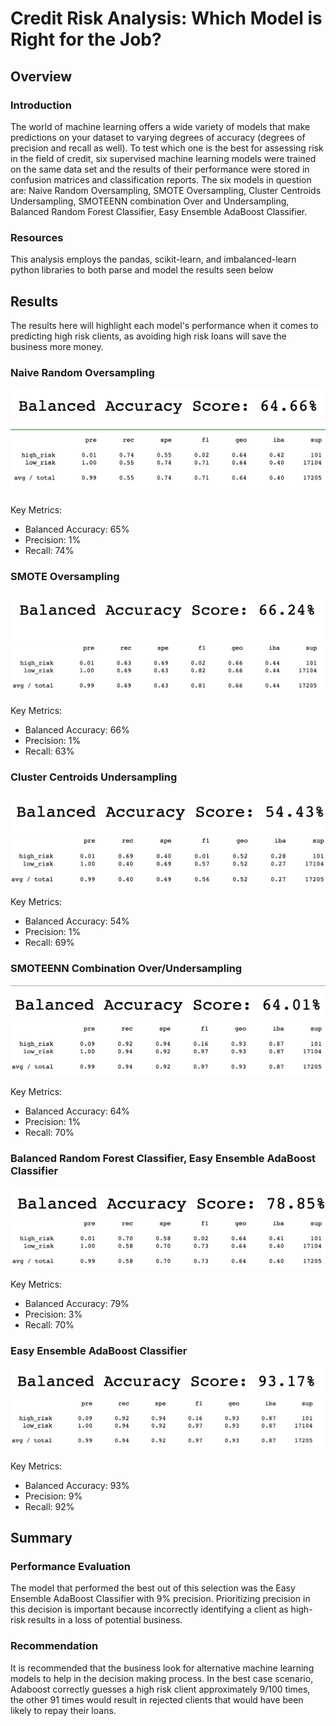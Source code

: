 # Credit Risk Analysis: Which Model is Right for the Job?

## Overview

### Introduction

The world of machine learning offers a wide variety of models that make predictions on your dataset to varying degrees of accuracy (degrees of precision and recall as well). To test which one is the best for assessing risk in the field of credit, six supervised machine learning models were trained on the same data set and the results of their performance were stored in confusion matrices and classification reports. The six models in question are: Naive Random Oversampling, SMOTE Oversampling,  Cluster Centroids Undersampling, SMOTEENN combination Over and Undersampling, Balanced Random Forest Classifier, Easy Ensemble AdaBoost Classifier.

### Resources

This analysis employs the pandas, scikit-learn, and imbalanced-learn python libraries to both parse and model the results seen below

## Results

The results here will highlight each model's performance when it comes to predicting high risk clients, as avoiding high risk loans will save the business more money.

### Naive Random Oversampling

![ba-oversampling](https://github.com/juberr/credit_risk_analysis/blob/main/pics/ba_ros.png?raw=true)
![class-oversampling](https://github.com/juberr/credit_risk_analysis/blob/main/pics/class_ros.png?raw=true)

Key Metrics:
* Balanced Accuracy: 65%
* Precision: 1%
* Recall: 74%

### SMOTE Oversampling

![ba-smote](https://github.com/juberr/credit_risk_analysis/blob/main/pics/ba_sm.png?raw=true)
![class-smote](https://github.com/juberr/credit_risk_analysis/blob/main/pics/class_sm.png?raw=true)

Key Metrics:
* Balanced Accuracy: 66%
* Precision: 1%
* Recall: 63%

### Cluster Centroids Undersampling

![ba-us](https://github.com/juberr/credit_risk_analysis/blob/main/pics/ba_us.png?raw=true)
![class-us](https://github.com/juberr/credit_risk_analysis/blob/main/pics/class_us.png?raw=true)

Key Metrics:
* Balanced Accuracy: 54%
* Precision: 1%
* Recall: 69%

### SMOTEENN Combination Over/Undersampling

![ba-st](https://github.com/juberr/credit_risk_analysis/blob/main/pics/ba_st.png?raw=true)
![class-st](https://github.com/juberr/credit_risk_analysis/blob/main/pics/class_st.png?raw=true)

Key Metrics:
* Balanced Accuracy: 64%
* Precision: 1%
* Recall: 70%


### Balanced Random Forest Classifier, Easy Ensemble AdaBoost Classifier

![ba-rf](https://github.com/juberr/credit_risk_analysis/blob/main/pics/ba_rf.png?raw=true)
![class-rf](https://github.com/juberr/credit_risk_analysis/blob/main/pics/class_rf.png?raw=true)

Key Metrics:
* Balanced Accuracy: 79%
* Precision: 3%
* Recall: 70%

### Easy Ensemble AdaBoost Classifier

![ba-eec](https://github.com/juberr/credit_risk_analysis/blob/main/pics/ba_eec.png?raw=true)
![class-eec](https://github.com/juberr/credit_risk_analysis/blob/main/pics/class_eec.png?raw=true)

Key Metrics:
* Balanced Accuracy: 93%
* Precision: 9%
* Recall: 92%

## Summary

### Performance Evaluation

The model that performed the best out of this selection was the Easy Ensemble AdaBoost Classifier with 9% precision. Prioritizing precision in this decision is important because incorrectly identifying a client as high-risk results in a loss of potential business.

### Recommendation

 It is recommended that the business look for alternative machine learning models to help in the decision making process. In the best case scenario, Adaboost correctly guesses a high risk client approximately 9/100 times, the other 91 times would result in rejected clients that would have been likely to repay their loans.
